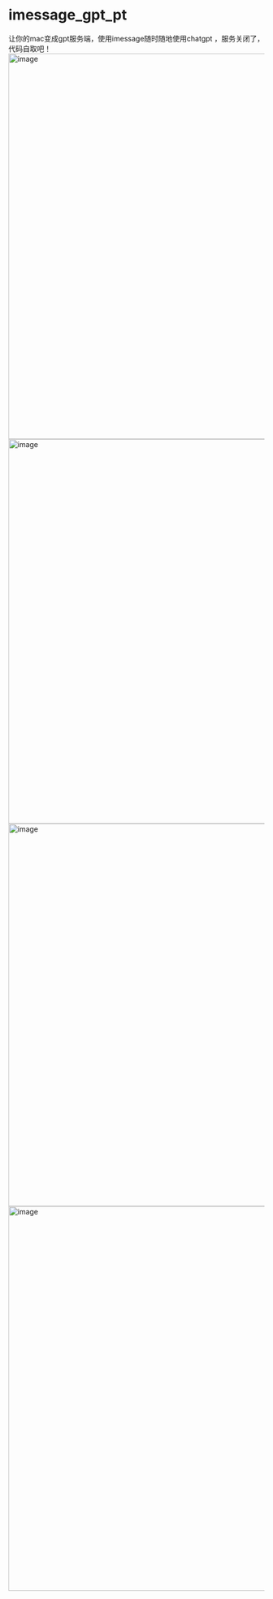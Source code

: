 # imessage_gpt_pt
让你的mac变成gpt服务端，使用imessage随时随地使用chatgpt
，服务关闭了，代码自取吧！
<img width="759" alt="image" src="https://github.com/214889191/imessage_gpt_pt/assets/36391376/7903a75a-34cc-4218-8751-35a903a06a9d">
<img width="757" alt="image" src="https://github.com/214889191/imessage_gpt_pt/assets/36391376/ed795e3e-610a-4ed1-a59d-c9047189cda1">
<img width="753" alt="image" src="https://github.com/214889191/imessage_gpt_pt/assets/36391376/ac917ebd-60c2-41cb-b2e7-9ff4076aa113">
<img width="757" alt="image" src="https://github.com/214889191/imessage_gpt_pt/assets/36391376/b32a853b-3c85-4e6e-ad55-8465aa97bd18">

